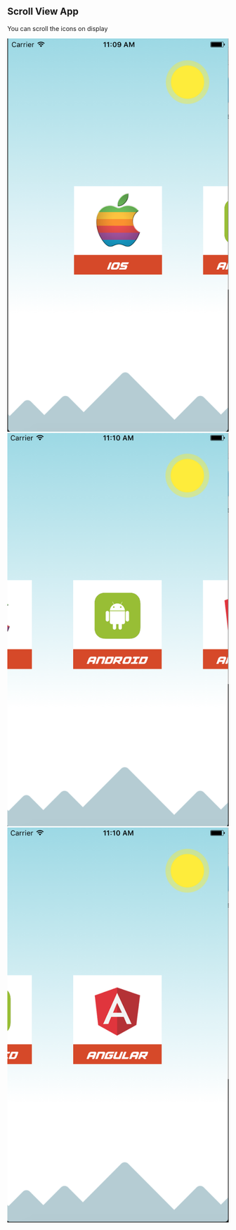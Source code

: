 ## Scroll View App
You can scroll the icons on display

![alt tag](https://github.com/ikamilov/Swift/blob/master/ScrollViews/Screenshots/ios.png)
![alt tag](https://github.com/ikamilov/Swift/blob/master/ScrollViews/Screenshots/android.png)
![alt tag](https://github.com/ikamilov/Swift/blob/master/ScrollViews/Screenshots/angular.png)

